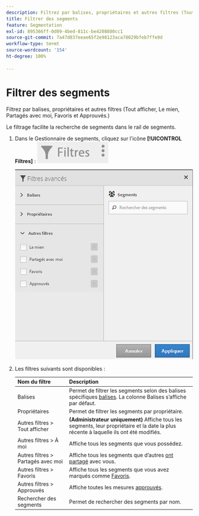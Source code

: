 ```yaml
---
description: Filtrez par balises, propriétaires et autres filtres (Tout afficher, Le mien, Partagés avec moi, Favoris et Approuvés.)
title: Filtrer des segments
feature: Segmentation
exl-id: 895366ff-0d09-4bed-811c-be4208880cc1
source-git-commit: 7a47d837eeae65f2e98123aca78029bfeb7ffe9d
workflow-type: tm+mt
source-wordcount: '154'
ht-degree: 100%

---
```


# Filtrer des segments

Filtrez par balises, propriétaires et autres filtres (Tout afficher, Le mien, Partagés avec moi, Favoris et Approuvés.)

Le filtrage facilite la recherche de segments dans le rail de segments.

1. Dans le Gestionnaire de segments, cliquez sur l’icône **[!UICONTROL Filtres]** : ![](assets/filter_icon.png)

   ![](assets/filtering.png)

1. Les filtres suivants sont disponibles :

   | Nom du filtre | Description |
   |---|---|
   | Balises | Permet de filtrer les segments selon des balises spécifiques   [balises](/help/components/segmentation/segmentation-workflow/seg-tag.md). La colonne Balises s’affiche par défaut. |
   | Propriétaires | Permet de filtrer les segments par propriétaire. |
   | Autres filtres > Tout afficher | **(Administrateur uniquement)** Affiche tous les segments, leur propriétaire et la date la plus récente à laquelle ils ont été modifiés. |
   | Autres filtres > À moi | Affiche tous les segments que vous possédez. |
   | Autres filtres > Partagés avec moi | Affiche tous les segments que d’autres   [ont partagé](/help/components/segmentation/segmentation-workflow/t-seg-share.md) avec vous. |
   | Autres filtres > Favoris | Affiche tous les segments que vous avez marqués comme   [Favoris](/help/components/segmentation/segmentation-workflow/t-seg-favorite.md). |
   | Autres filtres > Approuvés | Affiche toutes les mesures   [approuvés](/help/components/segmentation/segmentation-workflow/seg-approve.md). |
   | Rechercher des segments | Permet de rechercher des segments par nom. |
